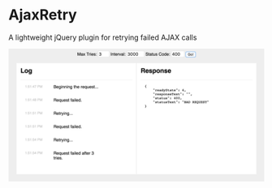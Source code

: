# AjaxRetry
A lightweight jQuery plugin for retrying failed AJAX calls

![Demo](https://raw.githubusercontent.com/carolynjonesconway/AjaxRetry/master/screenshots/demo.png)
